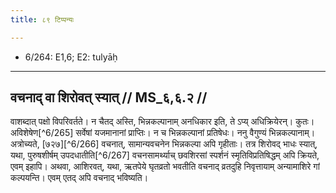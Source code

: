```yaml
---
title: ८९ टिप्पन्यः

---
```

- 6/264: E1,6; E2: tulyāḥ

____________________________________________


## वचनाद् वा शिरोवत् स्यात् // MS_६,६.२ //

वाशब्दात् पक्षो विपरिवर्तते। न चैतद् अस्ति, भिन्नकल्पानाम् अनधिकार इति, ते ऽप्य् अधिक्रियेरन्। कुतः। अविशेषेण[^6/265] सर्वेषां यजमानानां प्राप्तिः। न च भिन्नकल्पानां प्रतिषेधः। ननु वैगुण्यं भिन्नकल्पानाम्। अत्रोच्यते, [७२७][^6/266] वचनात्, सामान्यवचनेन भिन्नकल्पा अपि गृहीताः। तत्र शिरोवद् भाधः स्यात्, यथा, पुरुषशीर्षम् उपदधातीति[^6/267] वचनसामर्थ्याच् छवशिरसां स्पर्शनं स्मृतिविप्रतिषिद्धम् अपि क्रियते, एवम् इहापि। अथवा, आशिरवत्, यथा, ऋतपेये घृतव्रतो भवतीति वचनाद् व्रतदुहि निवृत्तायाम् अन्यामाशिरे गां कल्पयन्ति। एवम् एतद् अपि वचनाद् भविष्यति।
